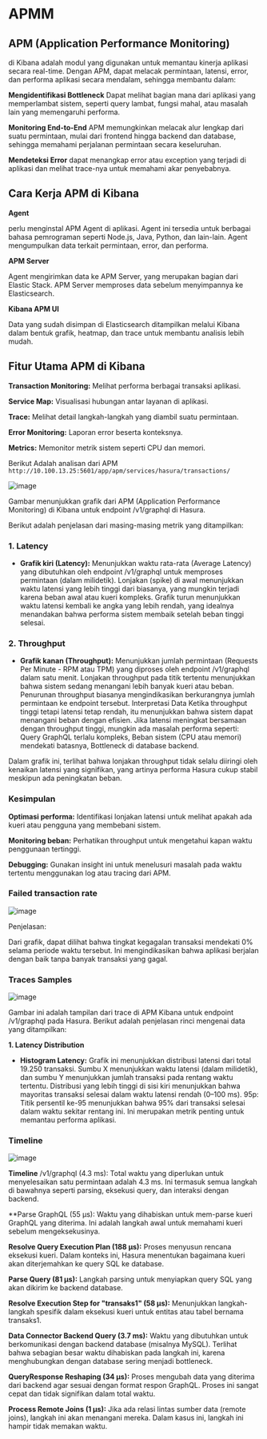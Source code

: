 # APMM

## **APM (Application Performance Monitoring)** 
di Kibana adalah modul yang digunakan untuk memantau kinerja aplikasi secara real-time. Dengan APM, dapat melacak permintaan, latensi, error, dan performa aplikasi secara mendalam, sehingga membantu dalam:

**Mengidentifikasi Bottleneck** Dapat melihat bagian mana dari aplikasi yang memperlambat sistem, seperti query lambat, fungsi mahal, atau masalah lain yang memengaruhi performa.

**Monitoring End-to-End** APM memungkinkan melacak alur lengkap dari suatu permintaan, mulai dari frontend hingga backend dan database, sehingga memahami perjalanan permintaan secara keseluruhan.

**Mendeteksi Error** dapat menangkap error atau exception yang terjadi di aplikasi dan melihat trace-nya untuk memahami akar penyebabnya.

## **Cara Kerja APM di Kibana**

**Agent**

perlu menginstal APM Agent di aplikasi. Agent ini tersedia untuk berbagai bahasa pemrograman seperti Node.js, Java, Python, dan lain-lain. Agent mengumpulkan data terkait permintaan, error, dan performa.

**APM Server**

Agent mengirimkan data ke APM Server, yang merupakan bagian dari Elastic Stack. APM Server memproses data sebelum menyimpannya ke Elasticsearch.

**Kibana APM UI**

Data yang sudah disimpan di Elasticsearch ditampilkan melalui Kibana dalam bentuk grafik, heatmap, dan trace untuk membantu analisis lebih mudah.

## **Fitur Utama APM di Kibana**

**Transaction Monitoring:** Melihat performa berbagai transaksi aplikasi.

**Service Map:** Visualisasi hubungan antar layanan di aplikasi.

**Trace:** Melihat detail langkah-langkah yang diambil suatu permintaan.

**Error Monitoring:** Laporan error beserta konteksnya.

**Metrics:** Memonitor metrik sistem seperti CPU dan memori.


Berikut Adalah analisan dari APM
`http://10.100.13.25:5601/app/apm/services/hasura/transactions/`

![image](https://github.com/user-attachments/assets/fdcd6db0-1839-41d1-9be7-762a6a8b3629)

Gambar menunjukkan grafik dari APM (Application Performance Monitoring) di Kibana untuk endpoint /v1/graphql di Hasura. 

Berikut adalah penjelasan dari masing-masing metrik yang ditampilkan:

### **1. Latency**

* **Grafik kiri (Latency):**
Menunjukkan waktu rata-rata (Average Latency) yang dibutuhkan oleh endpoint /v1/graphql untuk memproses permintaan (dalam milidetik).
Lonjakan (spike) di awal menunjukkan waktu latensi yang lebih tinggi dari biasanya, yang mungkin terjadi karena beban awal atau kueri kompleks.
Grafik turun menunjukkan waktu latensi kembali ke angka yang lebih rendah, yang idealnya menandakan bahwa performa sistem membaik setelah beban tinggi selesai.

### **2. Throughput**

* **Grafik kanan (Throughput):**
Menunjukkan jumlah permintaan (Requests Per Minute - RPM atau TPM) yang diproses oleh endpoint /v1/graphql dalam satu menit. Lonjakan throughput pada titik tertentu menunjukkan bahwa sistem sedang menangani lebih banyak kueri atau beban. Penurunan throughput biasanya mengindikasikan berkurangnya jumlah permintaan ke endpoint tersebut. Interpretasi Data Ketika throughput tinggi tetapi latensi tetap rendah, itu menunjukkan bahwa sistem dapat menangani beban dengan efisien. Jika latensi meningkat bersamaan dengan throughput tinggi, mungkin ada
masalah performa seperti: Query GraphQL terlalu kompleks, Beban sistem (CPU atau memori) mendekati batasnya, Bottleneck di database backend.

Dalam grafik ini, terlihat bahwa lonjakan throughput tidak selalu diiringi oleh kenaikan latensi yang signifikan, yang artinya performa Hasura cukup stabil meskipun ada peningkatan beban.

### **Kesimpulan**

**Optimasi performa:** Identifikasi lonjakan latensi untuk melihat apakah ada kueri atau pengguna yang membebani sistem.

**Monitoring beban:** Perhatikan throughput untuk mengetahui kapan waktu penggunaan tertinggi.

**Debugging:** Gunakan insight ini untuk menelusuri masalah pada waktu tertentu menggunakan log atau tracing dari APM.

### **Failed transaction rate**

![image](https://github.com/user-attachments/assets/a865846f-8675-4643-bf1b-64f7f1a0df92)

Penjelasan:

Dari grafik, dapat dilihat bahwa tingkat kegagalan transaksi mendekati 0% selama periode waktu tersebut. Ini mengindikasikan bahwa aplikasi berjalan dengan baik tanpa banyak transaksi yang gagal.

### **Traces Samples**

![image](https://github.com/user-attachments/assets/12de1735-f4c6-42a8-ae9d-4a42d584ed3a)

Gambar ini adalah tampilan dari trace di APM Kibana untuk endpoint /v1/graphql pada Hasura. Berikut adalah penjelasan rinci mengenai data yang ditampilkan:

**1. Latency Distribution**

* **Histogram Latency:**
Grafik ini menunjukkan distribusi latensi dari total 19.250 transaksi. Sumbu X menunjukkan waktu latensi (dalam milidetik), dan sumbu Y menunjukkan jumlah transaksi pada rentang waktu tertentu. Distribusi yang lebih tinggi di sisi kiri menunjukkan bahwa mayoritas transaksi selesai dalam waktu latensi rendah (0–100 ms). 
95p: Titik persentil ke-95 menunjukkan bahwa 95% dari transaksi selesai dalam waktu sekitar rentang ini. Ini merupakan metrik penting untuk memantau performa aplikasi.

### **Timeline**

![image](https://github.com/user-attachments/assets/775ebe71-63e2-4596-ba0b-a72387e58f42)

**Timeline**
/v1/graphql (4.3 ms): Total waktu yang diperlukan untuk menyelesaikan satu permintaan adalah 4.3 ms.
Ini termasuk semua langkah di bawahnya seperti parsing, eksekusi query, dan interaksi dengan backend.

**Parse GraphQL (55 µs):
Waktu yang dihabiskan untuk mem-parse kueri GraphQL yang diterima. Ini adalah langkah awal untuk memahami kueri sebelum mengeksekusinya. 

**Resolve Query Execution Plan (188 µs):**
Proses menyusun rencana eksekusi kueri. Dalam konteks ini, Hasura menentukan bagaimana kueri akan diterjemahkan ke query SQL ke database.

**Parse Query (81 µs):**
Langkah parsing untuk menyiapkan query SQL yang akan dikirim ke backend database. 

**Resolve Execution Step for "transaks1" (58 µs):**
Menunjukkan langkah-langkah spesifik dalam eksekusi kueri untuk entitas atau tabel bernama transaks1.

**Data Connector Backend Query (3.7 ms):**
Waktu yang dibutuhkan untuk berkomunikasi dengan backend database (misalnya MySQL). Terlihat bahwa sebagian besar waktu dihabiskan pada langkah ini, karena menghubungkan dengan database sering menjadi bottleneck.

**QueryResponse Reshaping (34 µs):**
Proses mengubah data yang diterima dari backend agar sesuai dengan format respon GraphQL. Proses ini sangat cepat dan tidak signifikan dalam total waktu.

**Process Remote Joins (1 µs):**
Jika ada relasi lintas sumber data (remote joins), langkah ini akan menangani mereka. Dalam kasus ini, langkah ini hampir tidak memakan waktu.


